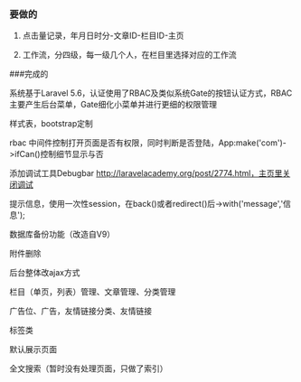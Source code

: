 ### 要做的

1. 点击量记录，年月日时分-文章ID-栏目ID-主页

2. 工作流，分四级，每一级几个人，在栏目里选择对应的工作流


###完成的

系统基于Laravel 5.6，认证使用了RBAC及类似系统Gate的按钮认证方式，RBAC主要产生后台菜单，Gate细化小菜单并进行更细的权限管理

样式表，bootstrap定制

rbac 中间件控制打开页面是否有权限，同时判断是否登陆，App:make('com')->ifCan()控制细节显示与否

添加调试工具Debugbar http://laravelacademy.org/post/2774.html，主页里关闭调试

提示信息，使用一次性session，在back()或者redirect()后->with('message','信息');

数据库备份功能（改造自V9）

附件删除

后台整体改ajax方式

栏目（单页，列表）管理、文章管理、分类管理

广告位、广告，友情链接分类、友情链接

标签类

默认展示页面

全文搜索（暂时没有处理页面，只做了索引）